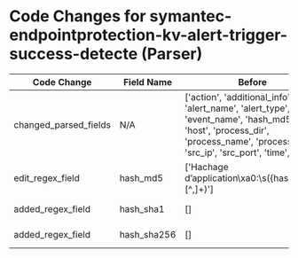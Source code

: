 # Code Changes for symantec-endpointprotection-kv-alert-trigger-success-detecte (Parser)

| Code Change | Field Name | Before | After |
|-------------|------------|--------|-------|
| changed_parsed_fields | N/A | ['action', 'additional_info', 'alert_name', 'alert_type', 'event_name', 'hash_md5', 'host', 'process_dir', 'process_name', 'process_path', 'src_ip', 'src_port', 'time', 'user'] | ['action', 'additional_info', 'alert_name', 'alert_type', 'event_name', 'hash_md5', 'hash_sha1', 'hash_sha256', 'host', 'process_dir', 'process_name', 'process_path', 'src_ip', 'src_port', 'time', 'user'] |
| edit_regex_field | hash_md5 | ['Hachage d’application\xa0:\s({hash_md5}[^,]+)'] | ['Hachage d’application\xa0:\s(({hash_sha256}\w{64})|({hash_sha1}\w{40})|({hash_md5}\w{32}))'] |
| added_regex_field | hash_sha1 | [] | ['Hachage d’application\xa0:\s(({hash_sha256}\w{64})|({hash_sha1}\w{40})|({hash_md5}\w{32}))'] |
| added_regex_field | hash_sha256 | [] | ['Hachage d’application\xa0:\s(({hash_sha256}\w{64})|({hash_sha1}\w{40})|({hash_md5}\w{32}))'] |